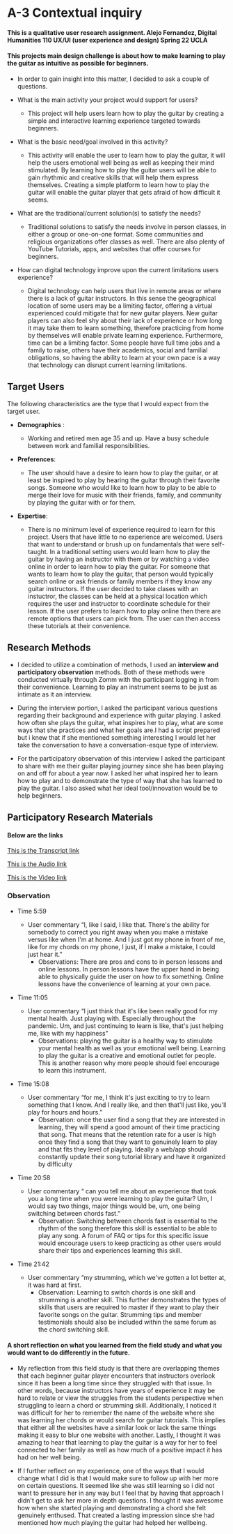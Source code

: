 # A-3 Contextual inquiry
#### This is a qualitative user research assignment. Alejo Fernandez, Digital Humanities 110 UX/UI (user experience and design) Spring 22 UCLA
#### This projects main design challenge is about how to make learning to play the guitar as intuitive as possible for beginners.

- In order to gain insight into this matter, I decided to ask a couple of questions.

- What is the main activity your project would support for users?
    - This project will help users learn how to play the guitar by creating a simple and interactive learning experience targeted towards beginners.

- What is the basic need/goal involved in this activity?
     - This activity will enable the user to learn how to play the guitar, it will help the users emotional well being as well as keeping their mind stimulated. By learning how to play the guitar users will be able to gain rhythmic and creative skills that will help them express themselves. Creating a simple platform to learn how to play the guitar will enable the guitar player that gets afraid of how difficult it seems.

- What are the traditional/current solution(s) to satisfy the needs?

    - Traditional solutions to satisfy the needs involve in person classes, in either a group or one-on-one format. Some communities and religious organizations offer classes as well. There are also plenty of YouTube Tutorials, apps, and websites that offer courses for beginners.

- How can digital technology improve upon the current limitations users experience?
    - Digital technology can help users that live in remote areas or where there is a lack of guitar instructors. In this sense the geographical location of some users may be a limiting factor, offering a virtual experienced could mitigate that for new guitar players. New guitar players can also feel shy about their lack of experience or how long it may take them to learn something, therefore practicing from home by themselves will enable private learning experience. Furthermore, time can be a limiting factor. Some people have full time jobs and a family to raise, others have their academics, social and familial obligations, so having the ability to learn at your own pace is a way that technology can disrupt current learning limitations.

## Target Users

The following characteristics are the type that I would expect from the target user.


- __Demographics__ : 
    - Working and retired men age 35 and up. Have a busy schedule between work and familial responsibilities.


- __Preferences__: 
    - The user should have a desire to learn how to play the guitar, or at least be inspired to play by hearing the guitar through their favorite songs. Someone who would like to learn how to play to be able to merge their love for music with their friends, family, and community by playing the guitar with or for them.


- __Expertise__: 
    - There is no minimum level of experience required to learn for this project. Users that have little to no experience are welcomed. Users that want to understand or brush up on fundamentals that were self-taught.
In a traditional setting users would learn how to play the guitar by having an instructor with them or by watching a video online in order to learn how to play the guitar.
For someone that wants to learn how to play the guitar, that person would typically search online or ask friends or family members if they know any guitar instructors. If the user decided to take clases with an instuctror, the classes can be held at a physical location which requires the user and instructor to coordinate schedule for their lesson. If the user prefers to learn how to play online then there are remote options that users can pick from. The user can then access these tutorials at their convenience.

## Research Methods

- I decided to utilize a combination of methods, I used an __interview and participatory observation__ methods. Both of these methods were conducted virtually through Zomm with the participant logging in from their convenience. Learning to play an instrument seems to be just as intimate as it an interview.

- During the interview portion, I asked the participant various questions regarding their background and experience with guitar playing. I asked how often she plays the guitar, what inspires her to play, what are some ways that she practices and what her goals are.I had a script prepared but i knew that if she mentioned something interesting I would let her take the conversation to have a conversation-esque type of interview.

- For the participatory observation of this interview I asked the participant to share with me their guitar playing journey since she has been playing on and off for about a year now. I asked her what inspired her to learn how to play and to demonstrate the type of way that she has learned to play the guitar. I also asked what her ideal tool/innovation would be to help beginners.

## Participatory Research Materials 

#### Below are the links 

[This is the Transcript link](https://docs.google.com/document/d/1HvmEPf2IZCCmIgjWasQI53tXDHkuhD_0KbBOiiGLg0g/edit?usp=sharing)

[This is the Audio link](https://drive.google.com/file/d/1S_bKuyrcFDePfQ5ht2UmwSJi_PclKThB/view?usp=sharing)

[This is the Video link](https://drive.google.com/file/d/1qvXN5pZDHEQCjlBbgmyxRpdUh4ikxkXO/view?usp=sharing)


### Observation 

- Time 5:59
    - User commentary “I, like I said, I like that. There's the ability for somebody to correct you right away when you make a mistake versus like when I'm at home. And I just got my phone in front of me, like for my chords on my phone, I just, if I make a mistake, I could just hear it.”
        -  Observations: There are pros and cons to in person lessons and online lessons. In person lessons have the upper hand in being able to physically guide the user on how to fix something. Online lessons have the convenience of learning at your own pace.


- Time 11:05
    -  User commentary “I just think that it's like been really good for my mental health. Just playing with. Especially throughout the pandemic. Um, and just continuing to learn is like, that's just helping me, like with my happiness” 
        -  Observations: playing the guitar is a healthy way to stimulate your mental health as well as your emotional well being. Learning to play the guitar is a creative and emotional outlet for people. This is another reason why more people should feel encourage to learn this instrument.


- Time 15:08 
    - User commentary “for me, I think it's just exciting to try to learn something that I know. And I really like, and then that'll just like, you'll play for hours and hours.” 
        - Observation: once the user find a song that they are interested in learning, they will spend a good amount of their time practicing that song. That means that the retention rate for a user is high once they find a song that they want to genuinely learn to play and that fits they level of playing. Ideally a web/app should constantly update their song tutorial library and have it organized by difficulty 


- Time 20:58
   - User commentary “ can you tell me about an experience that took you a long time when you were learning to play the guitar? Um, I would say two things, major things would be, um, one being switching between chords fast.”
        - Observation: Switching between chords fast is essential to the rhythm of the song therefore this skill is essential to be able to play any song. A forum of FAQ or tips for this specific issue would encourage users to keep practicing as other users would share their tips and experiences learning this skill.


- Time 21:42
    - User commentary “my strumming, which we've gotten a lot better at, it was hard at first.
        - Observation: Learning to switch chords is one skill and strumming is another skill. This further demonstrates the types of skills that users are required to master if they want to play their favorite songs on the guitar. Strumming tips and member testimonials should also be included within the same forum as the chord switching skill.

#### A short reflection on what you learned from the field study and what you would want to do differently in the future.

-   My reflection from this field study is that there are overlapping themes that each beginner guitar player encounters that instructors overlook since it has been a long time since they struggled with that issue. In other words, because instructors have years of experience it may be hard to relate or view the struggles from the students perspective when struggling to learn a chord or strumming skill. Additionally, I noticed it was difficult for her to remember the name of the website where she was learning her chords or would search for guitar tutorials. This implies that either all the websites have a similar look or  lack the same things making it easy to blur one website with another. Lastly, I thought it was amazing to hear that learning to play the guitar is a way for her to feel connected to her family as well as how much of a positive impact it has had on her well being.

- If I further reflect on my experience, one of the ways that I would change what I did is that I would make sure to follow up with her more on certain questions. It seemed like she was still learning so i did not want to pressure her in any way but I feel that by having that approach I didn't get to ask her more in depth questions. I thought it was awesome how when she started playing and demonstrating a chord she felt genuinely enthused. That created a lasting impression since she had mentioned how much playing the guitar had helped her wellbeing.

